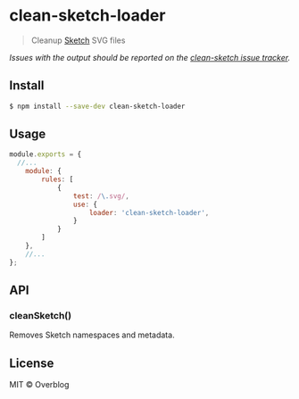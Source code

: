 # clean-sketch-loader

> Cleanup [Sketch](http://bohemiancoding.com/sketch/) SVG files

_Issues with the output should be reported on the [clean-sketch issue tracker](https://github.com/overblog/clean-sketch/issues)._

## Install

```sh
$ npm install --save-dev clean-sketch-loader
```

## Usage

```js
module.exports = {
  //...
    module: {
        rules: [
            {
                test: /\.svg/,
                use: {
                    loader: 'clean-sketch-loader',
                }
            }
        ]
    },
    //...
};
```

## API

### cleanSketch()

Removes Sketch namespaces and metadata.

## License

MIT © Overblog
